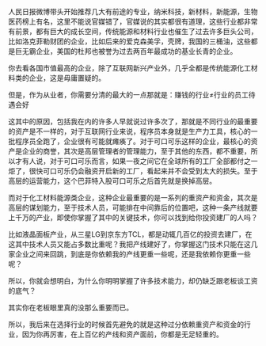 <p>人民日报微博带头开始推荐几大有前途的专业，纳米科技，新材料，新能源，生物医药榜上有名，这里不能说官媒错了，官媒说的其实都很有道理，这些行业都非常有前景，都有巨大的成长空间，传统能源和材料行业也催生了过去许多巨头公司，比如洛克菲勒财团的企业，比如后来的爱克森美孚，壳牌，我国的三桶油，这些都是巨无霸企业，美国的杜邦也被誉为过去两百年最成功的基业长青的企业。</p><p>你去看各国市值最高的企业，除了互联网新兴产业外，几乎全都是传统能源化工材料类的企业，这是毋庸置疑的。</p><p>但是，作为从业者，你需要分清的最大的一点那就是：赚钱的行业≠行业的员工待遇会好</p><p>这其中的原因，包括我在内的许多人早就说过许多次了，那就是不同行业的最重要的资产是不一样的，对于互联网行业来说，程序员本身就是生产力工具，核心的一批程序员全跑了，企业很有可能就瘫痪了。对于可口可乐这样的企业，最核心的资产是企业的商誉，其次是高层管理者的管理能力，至于其他的东西，都不重要，所以才有人说，对于可口可乐而言，如果一夜之间它在全球所有的工厂全部都付之一炬了，很快可口可乐仍会融资开启新的工厂，看起来并不会受到太大的损失。至于高层的运营能力，这个巴菲特入股可口可乐之后首先就是换掉高层。</p><p>而对于化工材料能源类企业，这种企业最重要的是一系列的重资产和资金，其次是高层的谋划能力，至于技术人员，可能排在中间靠后的位置吧，这种一条产线就要上千万的产业，即使你掌握了其中的关键技术，你可以找到给你投资建厂的人吗？</p><p>比如液晶面板产业，从三星LG到京东方TCL，都是动辄几百亿的投资去建厂，在这其中技术人员又能占多数比重呢？我把产线建好了，你掌握这门技术只能在这几家企业之间来回跳，到底是你依赖我的产线更重一些呢，还是我依赖你更重一些呢？</p><p>所以，你就会想明白，为什么你明明掌握了许多技术能力，却仍缺乏跟老板谈工资的底气？</p><p>其实你在老板眼里真的没那么重要而已。</p><p>所以，我后来在选择行业的时候首先避免的就是这种过分依赖重资产和资金的行业，因为你再厉害，在上百亿的产线和资产面前，你都是无足轻重的。</p>